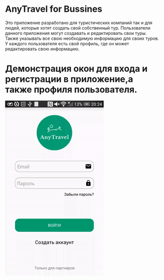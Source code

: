 # AnyTravel for Bussines

Это приложение разработано для туристических компаний так и для людей, которые хотят создать свой собственный тур. Пользователи данного приложения могут создавать и редактировать свои туры. Также указывать все свою необходимую информацию для своих туров. У каждого пользователя есть свой профиль, где он может редактировать свою информацию. 


# Демонстрация окон для входа и регистрации в приложение,а также профиля пользователя.


![Alt Text](user_gif.gif)
